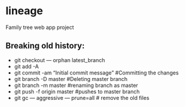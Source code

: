 # lineage

Family tree web app project

## Breaking old history:

-  git checkout — orphan latest_branch
-  git add -A
-  git commit -am “Initial commit message” #Committing the changes
-  git branch -D master #Deleting master branch
-  git branch -m master #renaming branch as master
-  git push -f origin master #pushes to master branch
-  git gc — aggressive — prune=all # remove the old files
